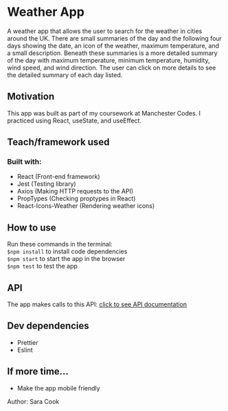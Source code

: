 # Weather App

A weather app that allows the user to search for the weather in cities around the UK. There are small summaries of the day and the following four days showing the date, an icon of the weather, maximum temperature, and a small description. Beneath these summaries is a more detailed summary of the day with maximum temperature, minimum temperature, humidity, wind speed, and wind direction. The user can click on more details to see the detailed summary of each day listed.

## Motivation

This app was built as part of my coursework at Manchester Codes. I practiced using React, useState, and useEffect.

## Teach/framework used

### Built with:

- React (Front-end framework)
- Jest (Testing library)
- Axios (Making HTTP requests to the API)
- PropTypes (Checking proptypes in React)
- React-Icons-Weather (Rendering weather icons)

## How to use

Run these commands in the terminal:\
`$npm install` to install code dependencies\
`$npm start` to start the app in the browser\
`$npm test` to test the app

## API

The app makes calls to this API: [click to see API documentation](mcr-codes-weather-app.herokuapp.com)

## Dev dependencies

- Prettier
- Eslint

## If more time...

- Make the app mobile friendly

Author: Sara Cook
